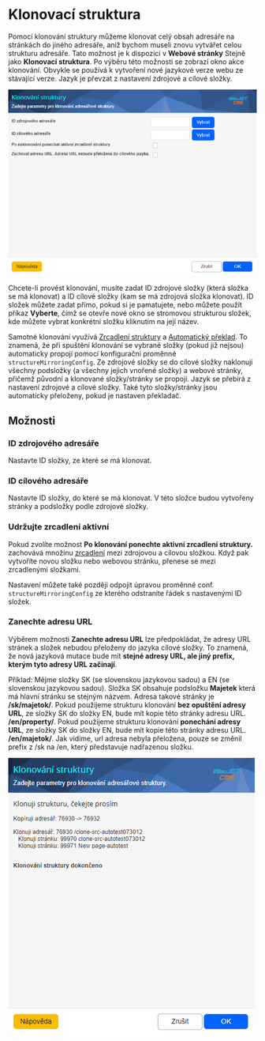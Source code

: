 # Klonovací struktura

Pomocí klonování struktury můžeme klonovat celý obsah adresáře na stránkách do jiného adresáře, aniž bychom museli znovu vytvářet celou strukturu adresáře. Tato možnost je k dispozici v **Webové stránky** Stejně jako **Klonovací struktura**. Po výběru této možnosti se zobrazí okno akce klonování. Obvykle se používá k vytvoření nové jazykové verze webu ze stávající verze. Jazyk je převzat z nastavení zdrojové a cílové složky.

![](clone_structure.png)

Chcete-li provést klonování, musíte zadat ID zdrojové složky (která složka se má klonovat) a ID cílové složky (kam se má zdrojová složka klonovat). ID složek můžete zadat přímo, pokud si je pamatujete, nebo můžete použít příkaz **Vyberte**, čímž se otevře nové okno se stromovou strukturou složek, kde můžete vybrat konkrétní složku kliknutím na její název.

Samotné klonování využívá [Zrcadlení struktury](../docmirroring/README.md) a [Automatický překlad](../../../admin/setup/translation.md). To znamená, že při spuštění klonování se vybrané složky (pokud již nejsou) automaticky propojí pomocí konfigurační proměnné `structureMirroringConfig`. Ze zdrojové složky se do cílové složky naklonují všechny podsložky (a všechny jejich vnořené složky) a webové stránky, přičemž původní a klonované složky/stránky se propojí. Jazyk se přebírá z nastavení zdrojové a cílové složky. Také tyto složky/stránky jsou automaticky přeloženy, pokud je nastaven překladač.

## Možnosti

### ID zdrojového adresáře

Nastavte ID složky, ze které se má klonovat.

### ID cílového adresáře

Nastavte ID složky, do které se má klonovat. V této složce budou vytvořeny stránky a podsložky podle zdrojové složky.

### Udržujte zrcadlení aktivní

Pokud zvolíte možnost **Po klonování ponechte aktivní zrcadlení struktury.** zachovává množinu [zrcadlení](../docmirroring/README.md) mezi zdrojovou a cílovou složkou. Když pak vytvoříte novou složku nebo webovou stránku, přenese se mezi zrcadlenými složkami.

Nastavení můžete také později odpojit úpravou proměnné conf. `structureMirroringConfig` ze kterého odstraníte řádek s nastavenými ID složek.

### Zanechte adresu URL

Výběrem možnosti **Zanechte adresu URL** lze předpokládat, že adresy URL stránek a složek nebudou přeloženy do jazyka cílové složky. To znamená, že nová jazyková mutace bude mít **stejné adresy URL, ale jiný prefix, kterým tyto adresy URL začínají**.

Příklad: Mějme složky SK (se slovenskou jazykovou sadou) a EN (se slovenskou jazykovou sadou). Složka SK obsahuje podsložku **Majetek** která má hlavní stránku se stejným názvem. Adresa takové stránky je **/sk/majetok/**. Pokud použijeme strukturu klonování **bez opuštění adresy URL**, ze složky SK do složky EN, bude mít kopie této stránky adresu URL. **/en/property/**. Pokud použijeme strukturu klonování **ponechání adresy URL**, ze složky SK do složky EN, bude mít kopie této stránky adresu URL. **/en/majetok/**. Jak vidíme, url adresa nebyla přeložena, pouze se změnil prefix z /sk na /en, který představuje nadřazenou složku.

![](clone_structure_result.png)
